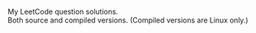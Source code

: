 My LeetCode question solutions.<br>
Both source and compiled versions. (Compiled versions are Linux only.)
